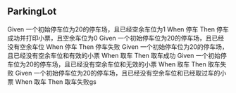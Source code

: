 ## ParkingLot

Given 一个初始停车位为20的停车场，且已经空余车位为1 When 停车 Then 停车成功并打印小票，且空余车位为0
Given 一个初始停车位为20的停车场，且已经没有空余车位 When 停车 Then 停车失败
Given 一个初始停车位为20的停车场，且已经没有空余车位和有效的小票 When 取车 Then 取车成功
Given 一个初始停车位为20的停车场，且已经没有空余车位和无效的小票 When 取车 Then 取车失败
Given 一个初始停车位为20的停车场，且已经没有空余车位和已经取过车的小票 When 取车 Then 取车失败gs
